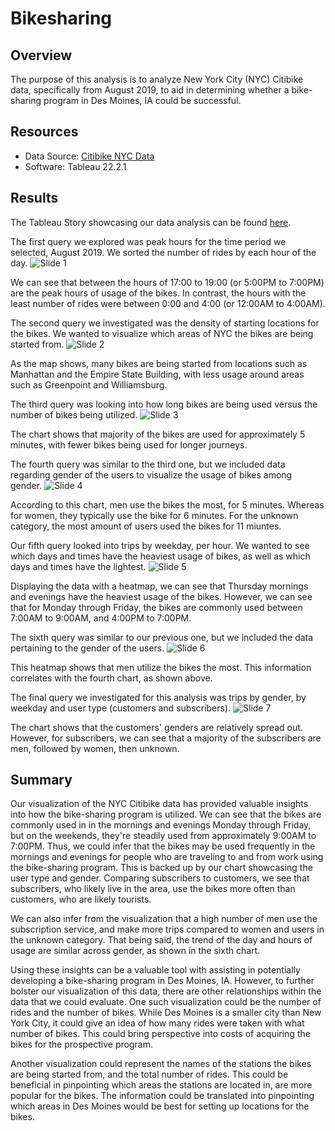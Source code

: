 # Bikesharing
## Overview
The purpose of this analysis is to analyze New York City (NYC) Citibike data, specifically from August 2019, to aid in determining whether a bike-sharing program in Des Moines, IA could be successful.

## Resources
  * Data Source: [Citibike NYC Data](https://ride.citibikenyc.com/system-data)
  * Software: Tableau 22.2.1

## Results
The Tableau Story showcasing our data analysis can be found [here](https://public.tableau.com/views/NYCCitiBikeDataVisualization_16627901911830/NYCCitiBikeDataVisualization?:language=en-US&:display_count=n&:origin=viz_share_link).

The first query we explored was peak hours for the time period we selected, August 2019. We sorted the number of rides by each hour of the day.
![Slide 1](https://user-images.githubusercontent.com/106129195/189473315-3e06ea2b-17c2-4df1-ac14-68d3b6d918a0.png)

We can see that between the hours of 17:00 to 19:00 (or 5:00PM to 7:00PM) are the peak hours of usage of the bikes. In contrast, the hours with the least number of rides were between 0:00 and 4:00 (or 12:00AM to 4:00AM).

The second query we investigated was the density of starting locations for the bikes. We wanted to visualize which areas of NYC the bikes are being started from.
![Slide 2](https://user-images.githubusercontent.com/106129195/189473442-474c6ec7-71a0-44f7-b5a7-f8fcdfba7f7d.png)

As the map shows, many bikes are being started from locations such as Manhattan and the Empire State Building, with less usage around areas such as Greenpoint and Williamsburg.

The third query was looking into how long bikes are being used versus the number of bikes being utilized.
![Slide 3](https://user-images.githubusercontent.com/106129195/189473498-6cdcf756-4742-49fc-95d2-3818f65f4494.png)

The chart shows that majority of the bikes are used for approximately 5 minutes, with fewer bikes being used for longer journeys.

The fourth query was similar to the third one, but we included data regarding gender of the users to visualize the usage of bikes among gender.
![Slide 4](https://user-images.githubusercontent.com/106129195/189473561-2abf4b69-39aa-4e8e-bb2c-9dbf1f4bd1c1.png)

According to this chart, men use the bikes the most, for 5 minutes. Whereas for women, they typically use the bike for 6 minutes. For the unknown category, the most amount of users used the bikes for 11 miuntes.

Our fifth query looked into trips by weekday, per hour. We wanted to see which days and times have the heaviest usage of bikes, as well as which days and times have the lightest.
![Slide 5](https://user-images.githubusercontent.com/106129195/189473723-6a38edae-f541-4127-8fcc-1c7ec8568634.png)

Displaying the data with a heatmap, we can see that Thursday mornings and evenings have the heaviest usage of the bikes. However, we can see that for Monday through Friday, the bikes are commonly used between 7:00AM to 9:00AM, and 4:00PM to 7:00PM.

The sixth query was similar to our previous one, but we included the data pertaining to the gender of the users.
![Slide 6](https://user-images.githubusercontent.com/106129195/189473790-e25ae6e4-8819-43ed-baf8-9434483d2598.png)

This heatmap shows that men utilize the bikes the most. This information correlates with the fourth chart, as shown above.

The final query we investigated for this analysis was trips by gender, by weekday and user type (customers and subscribers).
![Slide 7](https://user-images.githubusercontent.com/106129195/189473847-84ef13f9-2e29-4ae1-9456-0954facca0a5.png)

The chart shows that the customers' genders are relatively spread out. However, for subscribers, we can see that a majority of the subscribers are men, followed by women, then unknown.

## Summary
Our visualization of the NYC Citibike data has provided valuable insights into how the bike-sharing program is utilized. We can see that the bikes are commonly used in in the mornings and evenings Monday through Friday, but on the weekends, they're steadily used from approximately 9:00AM to 7:00PM. Thus, we could infer that the bikes may be used frequently in the mornings and evenings for people who are traveling to and from work using the bike-sharing program. This is backed up by our chart showcasing the user type and gender. Comparing subscribers to customers, we see that subscribers, who likely live in the area, use the bikes more often than customers, who are likely tourists.

We can also infer from the visualization that a high number of men use the subscription service, and make more trips compared to women and users in the unknown category. That being said, the trend of the day and hours of usage are similar across gender, as shown in the sixth chart.

Using these insights can be a valuable tool with assisting in potentially developing a bike-sharing program in Des Moines, IA. However, to further bolster our visualization of this data, there are other relationships within the data that we could evaluate. One such visualization could be the number of rides and the number of bikes. While Des Moines is a smaller city than New York City, it could give an idea of how many rides were taken with what number of bikes. This could bring perspective into costs of acquiring the bikes for the prospective program.

Another visualization could represent the names of the stations the bikes are being started from, and the total number of rides. This could be beneficial in pinpointing which areas the stations are located in, are more popular for the bikes. The information could be translated into pinpointing which areas in Des Moines would be best for setting up locations for the bikes.
